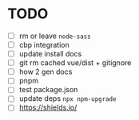 # TODO

- [ ] rm or leave `node-sass`
- [ ] cbp integration
- [ ] update install docs
- [ ] git rm cached vue/dist + gitignore
- [ ] how 2 gen docs
- [ ] pnpm
- [ ] test package.json
- [ ] update deps `npx npm-upgrade`
- [ ] https://shields.io/
